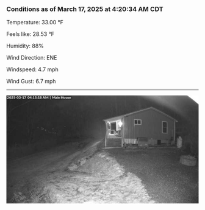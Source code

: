 ### Conditions as of March 17, 2025 at 4:20:34 AM CDT 

Temperature: 33.00 &deg;F

Feels like: 28.53 &deg;F

Humidity: 88%

Wind Direction: ENE

Windspeed: 4.7 mph

Wind Gust: 6.7 mph

---

<img src="./images/latest.jpeg"/>


